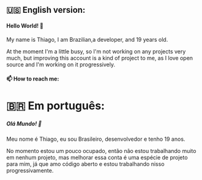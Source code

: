 ## 🇺🇸 English version:
#### Hello World! 👋
<p>My name is Thiago, I am Brazilian,a developer, and 19 years old.</p>
<p>At the moment I'm a little busy, so I'm not working on any projects very much, but improving this account is a kind of project to me, as I love open source and I'm working on it progressively.</p>
<h4>📫 How to reach me:</h4>

# 🇧🇷 Em português:
##### Olá Mundo! 👋
<p>Meu nome é Thiago, eu sou Brasileiro, desenvolvedor e tenho 19 anos.</p>
<p>No momento estou um pouco ocupado, então não estou trabalhando muito em nenhum projeto, mas melhorar essa conta é uma espécie de projeto para mim, já que amo código aberto e estou trabalhando nisso progressivamente.</p>
<!--
**thiagolauter/thiagolauter** is a ✨ _special_ ✨ repository because its `README.md` (this file) appears on your GitHub profile.

Here are some ideas to get you started:

- 🔭 I’m currently working on ...
- 🌱 I’m currently learning ...
- 📫 How to reach me: 
- ⚡ Fun fact: ...
-->

